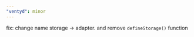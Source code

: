 ```yaml
---
"ventyd": minor
---
```


fix: change name storage -> adapter. and remove `defineStorage()` function
